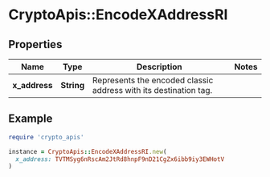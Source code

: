 # CryptoApis::EncodeXAddressRI

## Properties

| Name | Type | Description | Notes |
| ---- | ---- | ----------- | ----- |
| **x_address** | **String** | Represents the encoded classic address with its destination tag. |  |

## Example

```ruby
require 'crypto_apis'

instance = CryptoApis::EncodeXAddressRI.new(
  x_address: TVTMSyg6nRscAm2JtRd8hnpF9nD21CgZx6ibb9iy3EWHotV
)
```

